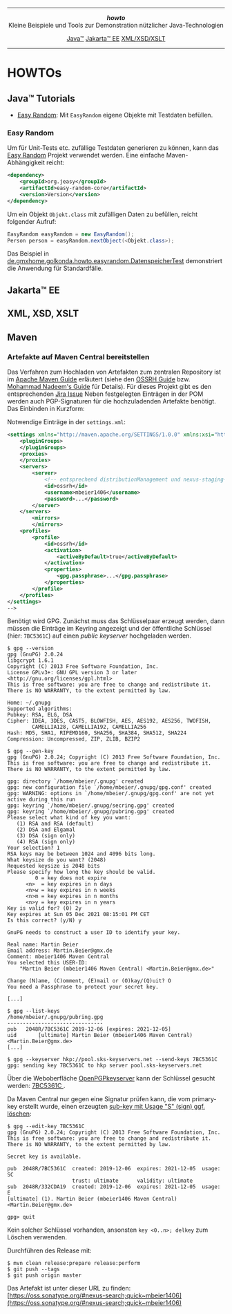 ***
<div align="center">
    <b><em>howto</em></b><br>
    Kleine Beispiele und Tools zur Demonstration nützlicher Java-Technologien
</div>


<div align="center">

[Java&trade;](https://www.java.com/de/)
[Jakarta&trade; EE](https://jakarta.ee/)
[XML/XSD/XSLT](https://www.w3.org/XML/)

</div>

***

# HOWTOs

## Java&trade; Tutorials

* [Easy Random](https://github.com/j-easy/easy-random): Mit `EasyRandom` eigene Objekte mit Testdaten befüllen.


### Easy Random

Um für Unit-Tests etc. zufällige Testdaten generieren zu können, kann das [Easy Random](https://github.com/j-easy/easy-random)
Projekt verwendet werden. Eine einfache Maven-Abhängigkeit reicht:

```xml
<dependency>
    <groupId>org.jeasy</groupId>
    <artifactId>easy-random-core</artifactId>
    <version>Version</version>
</dependency>
```

Um ein Objekt `Objekt.class` mit zufälligen Daten zu befüllen, reicht folgender Aufruf: 

```java
EasyRandom easyRandom = new EasyRandom();
Person person = easyRandom.nextObject(<Objekt.class>);
```
Das Beispiel in [de.gmxhome.golkonda.howto.easyrandom.DatenspeicherTest](https://github.com/mbeier1406/howto/blob/master/jse/src/test/java/de/gmxhome/golkonda/howto/jse/easyrandom/DatenspeicherTest.java)
demonstriert die Anwendung für Standardfälle.

## Jakarta&trade; EE

## XML, XSD, XSLT

## Maven

### Artefakte auf Maven Central bereitstellen

Das Verfahren zum Hochladen von Artefakten zum zentralen Repository ist im
[Apache Maven Guide](https://maven.apache.org/repository/guide-central-repository-upload.html) erläutert
(siehe den [OSSRH Guide](https://central.sonatype.org/pages/ossrh-guide.html) bzw.
[Mohammad Nadeem's Guide](https://dzone.com/articles/publish-your-artifacts-to-maven-central) für Details).
Für dieses Projekt gibt es den entsprechenden [Jira Issue](https://issues.sonatype.org/browse/OSSRH-54607)
Neben festgelegten Einträgen in der POM werden auch PGP-Signaturen für die hochzuladenden Artefakte benötigt.
Das Einbinden in Kurzform:

Notwendige Einträge in der `settings.xml`:

```xml
<settings xmlns="http://maven.apache.org/SETTINGS/1.0.0" xmlns:xsi="http://www.w3.org/2001/XMLSchema-instance" xsi:schemaLocation="http://maven.apache.org/SETTINGS/1.0.0 http://maven.apache.org/xsd/settings-1.0.0.xsd">
	<pluginGroups>
	</pluginGroups>
	<proxies>
	</proxies>
	<servers>
		<server>
			<!-- entsprechend distributionManagement und nexus-staging-maven-plugin in der POM -->
			<id>ossrh</id>
			<username>mbeier1406</username>
			<password>...</password>
		</server>
	</servers>
    	<mirrors>
    	</mirrors>
	<profiles>
		<profile>
			<id>ossrh</id>
			<activation>
				<activeByDefault>true</activeByDefault>
			</activation>
			<properties>
				<gpg.passphrase>...</gpg.passphrase>
			</properties>
		</profile>
	</profiles>
</settings>
-->
```

Benötigt wird GPG. Zunächst muss das Schlüsselpaar erzeugt werden, dann müssen die Einträge im Keyring angezeigt 
und der öffentliche Schlüssel (hier: `7BC5361C`) auf einen <em>public keyserver</em> hochgeladen werden.

```Shell
$ gpg --version
gpg (GnuPG) 2.0.24
libgcrypt 1.6.1
Copyright (C) 2013 Free Software Foundation, Inc.
License GPLv3+: GNU GPL version 3 or later <http://gnu.org/licenses/gpl.html>
This is free software: you are free to change and redistribute it.
There is NO WARRANTY, to the extent permitted by law.

Home: ~/.gnupg
Supported algorithms:
Pubkey: RSA, ELG, DSA
Cipher: IDEA, 3DES, CAST5, BLOWFISH, AES, AES192, AES256, TWOFISH,
        CAMELLIA128, CAMELLIA192, CAMELLIA256
Hash: MD5, SHA1, RIPEMD160, SHA256, SHA384, SHA512, SHA224
Compression: Uncompressed, ZIP, ZLIB, BZIP2

$ gpg --gen-key
gpg (GnuPG) 2.0.24; Copyright (C) 2013 Free Software Foundation, Inc.
This is free software: you are free to change and redistribute it.
There is NO WARRANTY, to the extent permitted by law.

gpg: directory `/home/mbeier/.gnupg' created
gpg: new configuration file `/home/mbeier/.gnupg/gpg.conf' created
gpg: WARNING: options in `/home/mbeier/.gnupg/gpg.conf' are not yet active during this run
gpg: keyring `/home/mbeier/.gnupg/secring.gpg' created
gpg: keyring `/home/mbeier/.gnupg/pubring.gpg' created
Please select what kind of key you want:
   (1) RSA and RSA (default)
   (2) DSA and Elgamal
   (3) DSA (sign only)
   (4) RSA (sign only)
Your selection? 1
RSA keys may be between 1024 and 4096 bits long.
What keysize do you want? (2048) 
Requested keysize is 2048 bits
Please specify how long the key should be valid.
         0 = key does not expire
      <n>  = key expires in n days
      <n>w = key expires in n weeks
      <n>m = key expires in n months
      <n>y = key expires in n years
Key is valid for? (0) 2y
Key expires at Sun 05 Dec 2021 08:15:01 PM CET
Is this correct? (y/N) y

GnuPG needs to construct a user ID to identify your key.

Real name: Martin Beier
Email address: Martin.Beier@gmx.de
Comment: mbeier1406 Maven Central
You selected this USER-ID:
    "Martin Beier (mbeier1406 Maven Central) <Martin.Beier@gmx.de>"

Change (N)ame, (C)omment, (E)mail or (O)kay/(Q)uit? O
You need a Passphrase to protect your secret key.

[...]

$ gpg --list-keys
/home/mbeier/.gnupg/pubring.gpg
-------------------------------
pub   2048R/7BC5361C 2019-12-06 [expires: 2021-12-05]
uid       [ultimate] Martin Beier (mbeier1406 Maven Central) <Martin.Beier@gmx.de>
[...]

$ gpg --keyserver hkp://pool.sks-keyservers.net --send-keys 7BC5361C
gpg: sending key 7BC5361C to hkp server pool.sks-keyservers.net
```

Über die Weboberfläche [OpenPGPkeyserver](http://pool.sks-keyservers.net/) kann der Schlüssel gesucht werden:
[7BC5361C ](http://pool.sks-keyservers.net/pks/lookup?op=vindex&fingerprint=on&search=0x5BD8C9F57BC5361C).

Da Maven Central nur gegen eine Signatur prüfen kann, die vom primary-key erstellt wurde, einen erzeugten
[sub-key mit Usage "S" (sign) ggf. löschen](https://central.sonatype.org/pages/working-with-pgp-signatures.html#delete-a-sub-key):

```Script
$ gpg --edit-key 7BC5361C
gpg (GnuPG) 2.0.24; Copyright (C) 2013 Free Software Foundation, Inc.
This is free software: you are free to change and redistribute it.
There is NO WARRANTY, to the extent permitted by law.

Secret key is available.

pub  2048R/7BC5361C  created: 2019-12-06  expires: 2021-12-05  usage: SC  
                     trust: ultimate      validity: ultimate
sub  2048R/332CDA19  created: 2019-12-06  expires: 2021-12-05  usage: E   
[ultimate] (1). Martin Beier (mbeier1406 Maven Central) <Martin.Beier@gmx.de>

gpg> quit
```

Kein solcher Schlüssel vorhanden, ansonsten `key <0..n>; delkey` zum Löschen verwenden.  

Durchführen des Release mit:

```shell
$ mvn clean release:prepare release:perform
$ git push --tags
$ git push origin master
```

Das Artefakt ist unter dieser URL zu finden:
[https://oss.sonatype.org/#nexus-search;quick~mbeier1406](https://oss.sonatype.org/#nexus-search;quick~mbeier1406)
